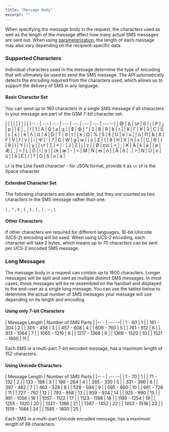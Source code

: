 ```yaml
---
title: "Message Body"
excerpt: ""
---
```

When specifying the message body in the request, the characters used as well as the length of the message affect how many actual SMS messages are sent out. When using [parameterization](doc:parameterization), the length of each message may also vary depending on the recipient-specific data.

### Supported Characters

Individual characters used in the message determine the type of encoding that will ultimately be used to send the SMS message. The API automatically detects the encoding required from the characters used, which allows us to support the delivery of SMS in any language.

#### Basic Character Set

You can send up to 160 characters in a single SMS message if all characters in your message are part of the GSM 7-bit character set: 

|      |       |      |     |     |     |     |       |
|-- -  | ---   | ---  | --- | --- | --- | --- | --- --|
| @    | Δ     | `SP` | 0   | ¡   | P   | ¿   | p     |
| £    | _     | !    | 1   | A   | Q   | a   | q     |
| $    | Φ     | “    | 2   | B   | R   | b   | r     |
| ¥    | Γ     | #    | 3   | C   | S   | c   | s     |
| è    | Λ     | ¤    | 4   | D   | T   | d   | t     |
| é    | Ω     | %    | 5   | E   | U   | e   | u     |
| ù    | Π     | &    | 6   | F   | V   | f   | v     |
| ì    | Ψ     | ‘    | 7   | G   | W   | g   | w     |
| ò    | Σ     | (    | 8   | H   | X   | h   | x     |
| Ç    | Θ     | )    | 9   | I   | Y   | i   | y     |
| `LF` | Ξ     | *    | :   | J   | Z   | j   | z     |
| Ø    | `ESC` | +    | ;   | K   | Ä   | k   | ä     |
| ø    | Æ     | ,    | <   | L   | Ö   | l   | ö     |
| `CR` | æ     | -    | =   | M   | Ñ   | m   | ñ     |
| Å    | ß     | .    | >   | N   | Ü   | n   | ü     |
| å    | É     | /    | ?   | O   | §   | o   | à     |

`LF` is the Line Feed character - for JSON format, provide it as `\n`
`SP` is the Space character

#### Extended Character Set

The following characters are also available, but they are counted as two characters in the SMS message rather than one:

`|` , `^` , `€` , `{` , `}` , `[` , `]` , `~` , `\`

#### Other Characters

If other characters are required for different languages, 16-bit Unicode (UCS-2) encoding will be used. When using UCS-2 encoding, each character will take 2 bytes, which means up to 70 characters can be sent per UCS-2 encoded SMS message.

### Long Messages

The message body in a request can contain up to 1600 characters. Longer messages will be split and sent as multiple distinct SMS messages. In most cases, those messages will be re-assembled on the handset and displayed to the end-user as a single long message. You can use the tables below to determine the actual number of SMS messages your message will use depending on its length and encoding.

#### Using only 7-bit Characters

| Message Length | Number of SMS Parts |
|-- -            | ---               --|
| 1 - 60         | 1                   |
| 161 - 304      | 2                   |
| 305 - 456      | 3                   |
| 457 - 608      | 4                   |
| 609 - 760      | 5                   |
| 761 - 912      | 6                   |
| 913 - 1064     | 7                   |
| 1065 - 1216    | 8                   |
| 1217 - 1368    | 9                   |
| 1369 - 1520    | 10                  |
| 1521 - 1600    | 11                  |

Each SMS in a multi-part 7-bit encoded message, has a maximum length of 152 characters.

#### Using Unicode Characters

| Message Length | Number of SMS Parts |
|-- -            | ---               --|
| 1 - 70         | 1                   |
| 71 - 132       | 2                   |
| 133 - 198      | 3                   |
| 199 - 264      | 4                   |
| 265 - 330      | 5                   |
| 331 - 396      | 6                   |
| 397 - 462      | 7                   |
| 463 - 528      | 8                   |
| 529 - 594      | 9                   |
| 595 - 660      | 10                  |
| 661 - 726      | 11                  |
| 727 - 792      | 12                  |
| 793 - 858      | 13                  |
| 859 - 924      | 14                  |
| 925 - 990      | 15                  |
| 991 - 1056     | 16                  |
| 1057 - 1122    | 17                  |
| 1123 - 1188    | 18                  |
| 1189 - 1254    | 19                  |
| 1255 - 1320    | 20                  |
| 1321 - 1386    | 21                  |
| 1387 - 1452    | 22                  |
| 1453 - 1518    | 23                  |
| 1519 - 1584    | 24                  |
| 1585 - 1600    | 25                  |

Each SMS in a multi-part Unicode encoded message, has a maximum length of 66
characters.